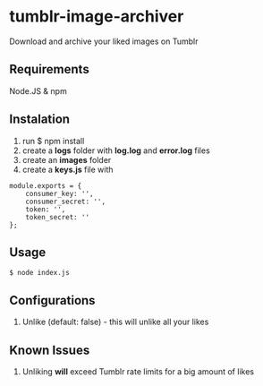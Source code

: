 # tumblr-image-archiver
Download and archive your liked images on Tumblr

## Requirements
Node.JS & npm

## Instalation

1. run $ npm install
2. create a **logs** folder with **log.log** and **error.log** files
3. create an **images** folder
4. create a **keys.js** file with
```
module.exports = {
    consumer_key: '',
    consumer_secret: '',
    token: '',
    token_secret: ''
};
```

## Usage
```
$ node index.js
```

## Configurations
1. Unlike (default: false) - this will unlike all your likes

## Known Issues
1. Unliking **will** exceed Tumblr rate limits for a big amount of likes